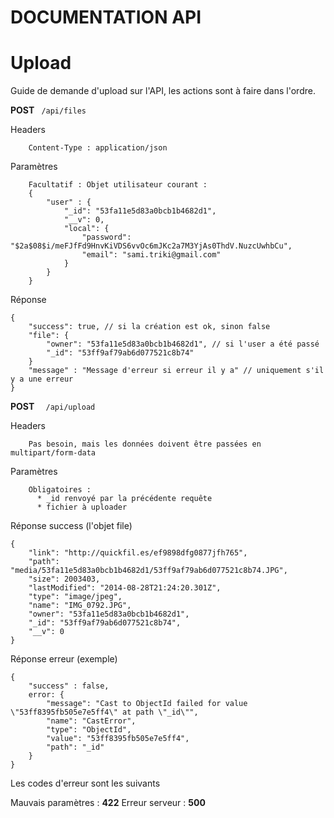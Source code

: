 # DOCUMENTATION API

# Upload

Guide de demande d'upload sur l'API, les actions sont à faire dans l'ordre.

**POST**  ``` /api/files``` 

Headers 

``` 
    Content-Type : application/json
```

Paramètres 

``` 
    Facultatif : Objet utilisateur courant : 
    {
        "user" : {
            "_id": "53fa11e5d83a0bcb1b4682d1",
            "__v": 0,
            "local": {
                "password": "$2a$08$i/meFJfFd9HnvKiVDS6vvOc6mJKc2a7M3YjAs0ThdV.NuzcUwhbCu",
                "email": "sami.triki@gmail.com"
            }
        }
    }
```

Réponse 

```
{
    "success": true, // si la création est ok, sinon false
    "file": {
        "owner": "53fa11e5d83a0bcb1b4682d1", // si l'user a été passé
        "_id": "53ff9af79ab6d077521c8b74"
    }
    "message" : "Message d'erreur si erreur il y a" // uniquement s'il y a une erreur
}
```

**POST** ```  /api/upload```

Headers 

``` 
    Pas besoin, mais les données doivent être passées en multipart/form-data
```

Paramètres 

``` 
    Obligatoires : 
      * _id renvoyé par la précédente requête
      * fichier à uploader 
```

Réponse success (l'objet file)

```
{
    "link": "http://quickfil.es/ef9898dfg0877jfh765",
    "path": "media/53fa11e5d83a0bcb1b4682d1/53ff9af79ab6d077521c8b74.JPG",
    "size": 2003403,
    "lastModified": "2014-08-28T21:24:20.301Z",
    "type": "image/jpeg",
    "name": "IMG_0792.JPG",
    "owner": "53fa11e5d83a0bcb1b4682d1",
    "_id": "53ff9af79ab6d077521c8b74",
    "__v": 0
}
```
Réponse erreur (exemple)
```
{
    "success" : false,
    error: {
        "message": "Cast to ObjectId failed for value \"53ff8395fb505e7e5ff4\" at path \"_id\"",
        "name": "CastError",
        "type": "ObjectId",
        "value": "53ff8395fb505e7e5ff4",
        "path": "_id"
    }
}
```

Les codes d'erreur sont les suivants 

Mauvais paramètres : **422**
Erreur serveur : **500**


